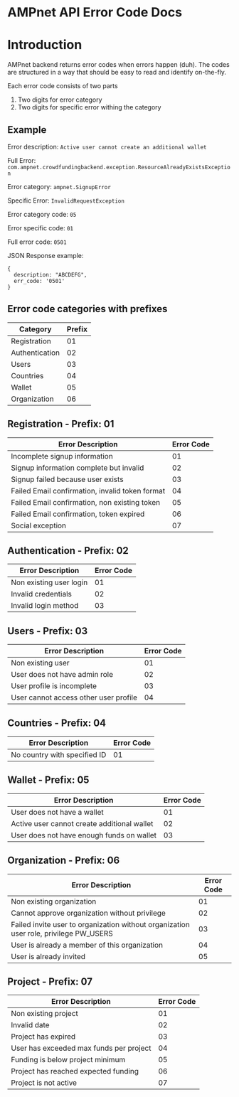 # AMPnet API Error Code Docs

# Introduction

AMPnet backend returns error codes when errors happen (duh). The codes are structured in a way that should be easy to read and identify on-the-fly.

Each error code consists of two parts
1. Two digits for error category
2. Two digits for specific error withing the category

## Example

Error description: `Active user cannot create an additional wallet`

Full Error: `com.ampnet.crowdfundingbackend.exception.ResourceAlreadyExistsException`

Error category: `ampnet.SignupError`

Specific Error: `InvalidRequestException`

Error category code: `05`

Error specific code: `01`

Full error code: `0501`

JSON Response example: 

```
{
  description: "ABCDEFG",
  err_code: '0501'
}
```

## Error code categories with prefixes

| Category       | Prefix |
|----------------|--------|
| Registration   | 01     |
| Authentication | 02     |
| Users          | 03     |
| Countries      | 04     |
| Wallet         | 05     |
| Organization   | 06     |

## Registration - Prefix: 01

| Error Description                               | Error Code |
|-------------------------------------------------|------------|
| Incomplete signup information                   | 01         |
| Signup information complete but invalid         | 02         |
| Signup failed because user exists               | 03         |
| Failed Email confirmation, invalid token format | 04         |
| Failed Email confirmation, non existing token   | 05         |
| Failed Email confirmation, token expired        | 06         |
| Social exception                                | 07         |

## Authentication - Prefix: 02

| Error Description       | Error Code |
|-------------------------|------------|
| Non existing user login | 01         |
| Invalid credentials     | 02         |
| Invalid login method    | 03         |

## Users - Prefix: 03

| Error Description                                             | Error Code |
|---------------------------------------------------------------|------------|
| Non existing user                                             | 01         |
| User does not have admin role                                 | 02         |
| User profile is incomplete                                    | 03         |
| User cannot access other user profile                         | 04         |

## Countries - Prefix: 04

| Error Description            | Error Code |
|------------------------------|------------|
| No country with specified ID | 01         |

## Wallet - Prefix: 05

| Error Description                           | Error Code |
|---------------------------------------------|------------|
| User does not have a wallet                 | 01         |
| Active user cannot create additional wallet | 02         |
| User does not have enough funds on wallet   | 03         |

## Organization - Prefix: 06

| Error Description                                                                     | Error Code |
|---------------------------------------------------------------------------------------|------------|
| Non existing organization                                                             | 01         |
| Cannot approve organization without privilege                                         | 02         |
| Failed invite user to organization without organization user role, privilege PW_USERS | 03         |
| User is already a member of this organization                                         | 04         |
| User is already invited                                                               | 05         |


## Project - Prefix: 07

| Error Description                                                                     | Error Code |
|---------------------------------------------------------------------------------------|------------|
| Non existing project                                                                  | 01         |
| Invalid date                                                                          | 02         |
| Project has expired                                                                   | 03         |
| User has exceeded max funds per project                                               | 04         |
| Funding is below project minimum                                                      | 05         |
| Project has reached expected funding                                                  | 06         |
| Project is not active                                                                 | 07         |
